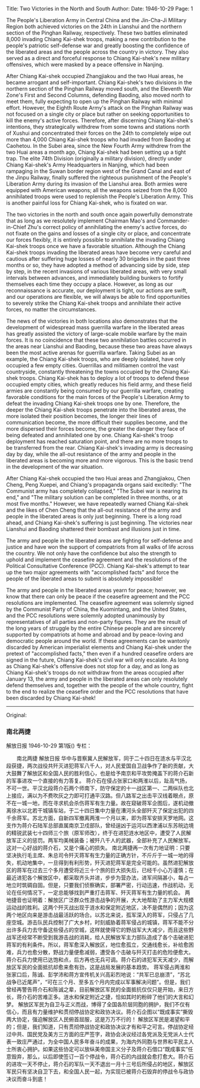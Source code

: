 Title: Two Victories in the North and South
Author:
Date: 1946-10-29
Page: 1

The People's Liberation Army in Central China and the Jin-Cha-Ji Military Region both achieved victories on the 24th in Lianshui and the northern section of the Pinghan Railway, respectively. These two battles eliminated 8,000 invading Chiang Kai-shek troops, making a new contribution to the people's patriotic self-defense war and greatly boosting the confidence of the liberated areas and the people across the country in victory. They also served as a direct and forceful response to Chiang Kai-shek's new military offensives, which were masked by a peace offensive in Nanjing.

After Chiang Kai-shek occupied Zhangjiakou and the two Huai areas, he became arrogant and self-important. Chiang Kai-shek's two divisions in the northern section of the Pinghan Railway moved south, and the Eleventh War Zone's First and Second Columns, defending Baoding, also moved north to meet them, fully expecting to open up the Pinghan Railway with minimal effort. However, the Eighth Route Army's attack on the Pinghan Railway was not focused on a single city or place but rather on seeking opportunities to kill the enemy's active forces. Therefore, after discerning Chiang Kai-shek's intentions, they strategically withdrew from some towns and stations north of Xushui and concentrated their forces on the 24th to completely wipe out more than 4,000 Chiang Kai-shek troops who had invaded from Baoding at Caohetou. In the Subei area, since the New Fourth Army withdrew from the two Huai areas a month ago, Chiang Kai-shek had been setting up a tight trap. The elite 74th Division (originally a military division), directly under Chiang Kai-shek's Army Headquarters in Nanjing, which had been rampaging in the Suwan border region west of the Grand Canal and east of the Jinpu Railway, finally suffered the righteous punishment of the People's Liberation Army during its invasion of the Lianshui area. Both armies were equipped with American weapons; all the weapons seized from the 8,000 annihilated troops were used to replenish the People's Liberation Army. This is another painful loss for Chiang Kai-shek, who is fixated on war.

The two victories in the north and south once again powerfully demonstrate that as long as we resolutely implement Chairman Mao's and Commander-in-Chief Zhu's correct policy of annihilating the enemy's active forces, do not fixate on the gains and losses of a single city or place, and concentrate our forces flexibly, it is entirely possible to annihilate the invading Chiang Kai-shek troops once we have a favorable situation. Although the Chiang Kai-shek troops invading the liberated areas have become very careful and cautious after suffering huge losses of nearly 30 brigades in the past three months or so, they have adopted a method of advancing side by side, step by step, in the recent invasions of various liberated areas, with very small intervals between advances, and immediately building bunkers to fortify themselves each time they occupy a place. However, as long as our reconnaissance is accurate, our deployment is tight, our actions are swift, and our operations are flexible, we will always be able to find opportunities to severely strike the Chiang Kai-shek troops and annihilate their active forces, no matter the circumstances.

The news of the victories in both locations also demonstrates that the development of widespread mass guerrilla warfare in the liberated areas has greatly assisted the victory of large-scale mobile warfare by the main forces. It is no coincidence that these two annihilation battles occurred in the areas near Lianshui and Baoding, because these two areas have always been the most active arenas for guerrilla warfare. Taking Subei as an example, the Chiang Kai-shek troops, who are deeply isolated, have only occupied a few empty cities. Guerrillas and militiamen control the vast countryside, constantly threatening the towns occupied by the Chiang Kai-shek troops. Chiang Kai-shek has to deploy a lot of troops to defend these occupied empty cities, which greatly reduces his field army, and these field armies are constantly being consumed by our guerrilla warfare, creating favorable conditions for the main forces of the People's Liberation Army to defeat the invading Chiang Kai-shek troops one by one. Therefore, the deeper the Chiang Kai-shek troops penetrate into the liberated areas, the more isolated their position becomes, the longer their lines of communication become, the more difficult their supplies become, and the more dispersed their forces become, the greater the danger they face of being defeated and annihilated one by one. Chiang Kai-shek's troop deployment has reached saturation point, and there are no more troops to be transferred from the rear. Chiang Kai-shek's invading army is decreasing day by day, while the all-out resistance of the army and people in the liberated areas is becoming more and more vigorous. This is the basic trend in the development of the war situation.

After Chiang Kai-shek occupied the two Huai areas and Zhangjiakou, Chen Cheng, Peng Xuepei, and Chiang's propaganda organs said excitedly: "The Communist army has completely collapsed," "The Subei war is nearing its end," and "The military solution can be completed in three months, or at most five months." However, we have repeatedly warned Chiang Kai-shek and the likes of Chen Cheng that the all-out resistance of the army and people in the liberated areas is only just beginning. There is a long road ahead, and Chiang Kai-shek's suffering is just beginning. The victories near Lianshui and Baoding shattered their bombast and illusions just in time.

The army and people in the liberated areas are fighting for self-defense and justice and have won the support of compatriots from all walks of life across the country. We not only have the confidence but also the strength to uphold and implement the ceasefire agreement and the resolutions of the Political Consultative Conference (PCC). Chiang Kai-shek's attempt to tear up the two major agreements with "accomplished facts" and force the people of the liberated areas to submit is absolutely impossible!

The army and people in the liberated areas yearn for peace; however, we know that there can only be peace if the ceasefire agreement and the PCC resolutions are implemented. The ceasefire agreement was solemnly signed by the Communist Party of China, the Kuomintang, and the United States, and the PCC resolutions were solemnly adopted unanimously by representatives of all parties and non-party figures. They are the result of the long years of struggle by the entire Chinese people and are sincerely supported by compatriots at home and abroad and by peace-loving and democratic people around the world. If these agreements can be wantonly discarded by American imperialist elements and Chiang Kai-shek under the pretext of "accomplished facts," then even if a hundred ceasefire orders are signed in the future, Chiang Kai-shek's civil war will only escalate. As long as Chiang Kai-shek's offensive does not stop for a day, and as long as Chiang Kai-shek's troops do not withdraw from the areas occupied after January 13, the army and people in the liberated areas can only resolutely defend themselves and, together with the people of the whole country, fight to the end to realize the ceasefire order and the PCC resolutions that have been discarded by Chiang Kai-shek!



<hr /> 

Original: 


### 南北两捷
解放日报
1946-10-29
第1版()
专栏：

　　南北两捷
    解放日报
    华中与晋察冀人民解放军，同于二十四日在涟水与平汉北段获捷，两次战役共歼灭进犯蒋军八千人，对人民爱国自卫战争作了新的贡献，大大鼓舞了解放区和全国人民的胜利信心，也是给予南京和平攻势掩盖下的蒋介石新的军事进攻一个直接的有力答复。
    蒋介石在侵占张家口和两淮以后，趾高气扬，不可一世。平汉北段蒋介石两个师南下，防守保定的十一战区第一、二两纵队也北上接应，满以为不费吹灰之力即可打通平汉路。但八路军之出击平汉线着眼点，原不在一城一地，而在寻求机会杀伤蒋军有生力量。故在窥破蒋军企图后，遂机动撤离徐水以北若干城镇车站，于二十四日集中力量在漕河头全部歼灭了保定出犯的四千余蒋军。苏北方面，自新四军撤离两淮一个月以来，即为蒋军安排天罗地网。这支作为蒋介石陆军总部直属南京卫戍部队，曾经逞凶于运河以西津浦以东苏皖边境的精锐武装七十四师三个旅（原军师改），终于在进犯涟水地区中，遭受了人民解放军正义的惩罚。两军均美械装备；被歼八千人的武器，全部补充了人民解放军。这对一心好战的蒋介石，又是个痛心的损失。
    南北两捷再一次有力地证明：只要坚决执行毛主席、朱总司令歼灭蒋军有生力量的正确方针，不斤斤于一城一地的得失，机动地集中，一旦得到有利形势，歼灭进犯蒋军是完全可能的。虽然进犯解放区的蒋军在过去三个多月遭受将近三十个旅的巨大损失后，已经千小心万谨慎；在最近进犯各个解放区中，都采取齐头并进，步步为营办法，进军间隔甚小，每占一地立时筑碉自固。但是，只要我们侦察确实，部署严密，行动迅速，作战机动，无论在任何情况下，一定总能够找到严重打击蒋军、歼灭蒋军有生力量的机会。
    两地捷音也证明着：解放区广泛群众性游击战争的开展，大大地帮助了主力军大规模运动战的胜利。这两个歼灭战出现于涟水和保定附近地区，决不是偶然的；因为这两个地区向来是游击战最活跃的场合。以苏北来说，孤军深入的蒋军，只侵占了几座空城。游击队民兵控制了广大乡村，时刻威胁着蒋军侵占的城镇，蒋军不能不分出许多兵力去守备这些侵占的空城，这样就使得它的野战军大大减少，而且这些野战军还经常不断受到我游击战的消耗，给人民解放军主力部队造成了各个击破进犯蒋军的有利条件。所以，蒋军愈深入解放区，地位愈孤立，交通线愈长，补给愈困难，兵力也愈分散，野战力量便愈减弱，遭受各个击破与歼灭打击的危险便愈大。蒋介石兵力使用已达饱和点，后方再也无兵可调。蒋介石的进犯军天天减少，而解放区军民的全面抵抗却愈来愈有劲，这是战局发展的基本趋势。
    蒋军侵占两淮和张家口后，陈诚、彭学沛和蒋方宣传机关兴高彩烈地说：“共军已总崩溃”，“苏北战争已近尾声”，“可在三个月、至多五个月内完成以军事解决问题”。但是，我们曾经再警告蒋介石和陈诚之辈，目前解放区军民的全面抵抗仅仅只是开始，来日方长，蒋介石的苦难正多。涟水和保定附近之捷，恰如其时的粉碎了他们的大言和幻梦。
    解放区军民为自卫与正义而战，博得了全国各阶层同胞的拥护，我们不仅有信心，而且有力量维护和贯彻停战协定和政协决议。蒋介石企图以“既成事实”撕毁两大协定，强迫解放区人民俯首屈服，这是万万不行的！
    解放区军民是渴望和平的；但是，我们知道，只有贯彻停战协定和政协决议才有和平之可言。停战协定经过中共、国民党及美方三方面的庄严签字，政协会决议经过各党派及无党派人士代表一致庄严通过，为全中国人民多年奋斗的成果，为海内外同胞与世界和平民主人士所衷心拥护。如果这些协定可以放纵美帝国主义分子及蒋介石借口“既成事实”任意毁弃，那么，以后即使签订一百个停战令，蒋介石的内战就会愈打愈大。蒋介石的进攻一天不停止，蒋介石的军队一天不退出一月十三号后所侵占的地区，解放区军民只有坚决自卫下去，和全国人民一起，为实现已被蒋介石毁弃的停战令与政协决议而奋斗到底！
